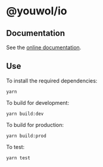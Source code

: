 # @youwol/io


## Documentation
See the [online documentation](https://youwol.github.io/io/dist/docs/index.html).

## Use 
To install the required dependencies:
```shell
yarn 
```
To build for development:
```shell
yarn build:dev
```
To build for production:
```shell
yarn build:prod
```

To test:
```shell
yarn test
```


